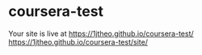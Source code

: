 # coursera-test


Your site is live at https://1jtheo.github.io/coursera-test/
https://1jtheo.github.io/coursera-test/site/
